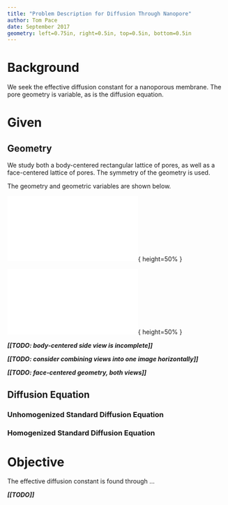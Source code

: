 ```yaml
---
title: "Problem Description for Diffusion Through Nanopore"
author: Tom Pace
date: September 2017
geometry: left=0.75in, right=0.5in, top=0.5in, bottom=0.5in
---
```

<!---
This markdown file is intended to be converted to pdf through pandoc with
pandoc --number-sections -o description.pdf description.md
-->

# Background

We seek the effective diffusion constant for a nanoporous membrane.
The pore geometry is variable, as is the diffusion equation.

# Given

## Geometry
We study both a body-centered rectangular lattice of pores,
as well as a face-centered lattice of pores.
The symmetry of the geometry is used.

The geometry and geometric variables are shown below.

![Top view of body-centered geometry](body-top.pdf){ height=50% }

![Side view of body-centered geometry](body-side.pdf){ height=50% }

_**[[TODO: body-centered side view is incomplete]]**_

_**[[TODO: consider combining views into one image horizontally]]**_

_**[[TODO: face-centered geometry, both views]]**_

## Diffusion Equation

### Unhomogenized Standard Diffusion Equation

### Homogenized Standard Diffusion Equation

# Objective

The effective diffusion constant is found through ...

_**[[TODO]]**_
